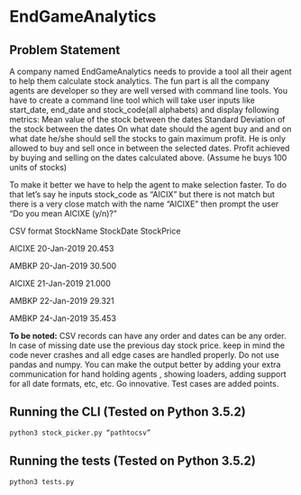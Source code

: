 # EndGameAnalytics

## Problem Statement

A company named EndGameAnalytics needs to provide a tool all their agent to help
them calculate stock analytics. The fun part is all the company agents are developer
so they are well versed with command line tools.
You have to create a command line tool which will take user inputs like start_date,
end_date and stock_code(all alphabets) and display following metrics:
Mean value of the stock between the dates
Standard Deviation of the stock between the dates
On what date should the agent buy and and on what date he/she should sell the
stocks to gain maximum profit. He is only allowed to buy and sell once in between
the selected dates.
Profit achieved by buying and selling on the dates calculated above. (Assume he
buys 100 units of stocks)

To make it better we have to help the agent to make selection faster. To do that let’s
say he inputs stock_code as “AICIX” but there is not match but there is a very close
match with the name “AICIXE” then prompt the user “Do you mean AICIXE  (y/n)?”

CSV format
StockName StockDate StockPrice

AICIXE 20-Jan-2019 20.453

AMBKP 20-Jan-2019 30.500

AICIXE 21-Jan-2019 21.000

AMBKP 22-Jan-2019 29.321

AMBKP 24-Jan-2019 35.453

**To be noted:**
CSV records can have any order and dates can be any order.
In case of missing date use the previous day stock price.
keep in mind the code never crashes and all edge cases are handled properly.
Do not use pandas and numpy. You can make the output better by adding your extra communication for hand
holding agents , showing loaders, adding support for all date formats, etc, etc. Go
innovative.
Test cases are added points.

## Running the CLI (Tested on Python 3.5.2)

```sh
python3 stock_picker.py “pathtocsv”
```

## Running the tests (Tested on Python 3.5.2)

```sh
python3 tests.py
```

